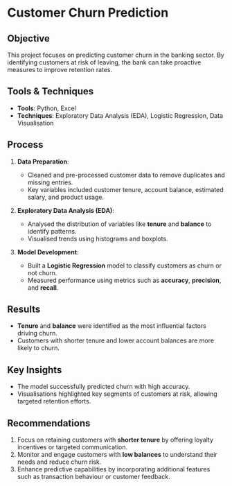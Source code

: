 # Customer Churn Prediction

## Objective  
This project focuses on predicting customer churn in the banking sector. By identifying customers at risk of leaving, the bank can take proactive measures to improve retention rates.

## Tools & Techniques  
- **Tools**: Python, Excel  
- **Techniques**: Exploratory Data Analysis (EDA), Logistic Regression, Data Visualisation  

## Process  
1. **Data Preparation**:  
   - Cleaned and pre-processed customer data to remove duplicates and missing entries.  
   - Key variables included customer tenure, account balance, estimated salary, and product usage.

2. **Exploratory Data Analysis (EDA)**:  
   - Analysed the distribution of variables like **tenure** and **balance** to identify patterns.  
   - Visualised trends using histograms and boxplots.  

3. **Model Development**:  
   - Built a **Logistic Regression** model to classify customers as churn or not churn.  
   - Measured performance using metrics such as **accuracy**, **precision**, and **recall**.

## Results  
- **Tenure** and **balance** were identified as the most influential factors driving churn.  
- Customers with shorter tenure and lower account balances are more likely to churn.  

## Key Insights  
- The model successfully predicted churn with high accuracy.  
- Visualisations highlighted key segments of customers at risk, allowing targeted retention efforts.

## Recommendations  
1. Focus on retaining customers with **shorter tenure** by offering loyalty incentives or targeted communication.  
2. Monitor and engage customers with **low balances** to understand their needs and reduce churn risk.  
3. Enhance predictive capabilities by incorporating additional features such as transaction behaviour or customer feedback.  
